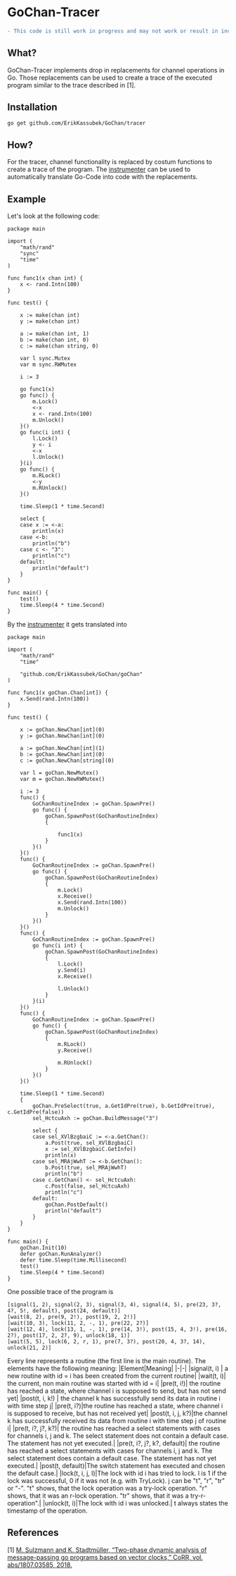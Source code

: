 # GoChan-Tracer

```diff 
- This code is still work in progress and may not work or result in incorrect behavior!
```

## What?
GoChan-Tracer implements drop in replacements for channel operations in Go.
Those replacements can be used to create a trace of the executed program similar to the trace described in [1]. 

## Installation
```
go get github.com/ErikKassubek/GoChan/tracer
```
## How?
For the tracer, channel functionality is replaced by costum functions to create a trace of the program. The [instrumenter](https://github.com/ErikKassubek/GoChan/tree/main/instrumenter) can be used to automatically translate Go-Code into code with the replacements. 

## Example
Let's look at the following code:
```
package main

import (
	"math/rand"
	"sync"
	"time"
)

func func1(x chan int) {
	x <- rand.Intn(100)
}

func test() {

	x := make(chan int)
	y := make(chan int)

	a := make(chan int, 1)
	b := make(chan int, 0)
	c := make(chan string, 0)

	var l sync.Mutex
	var m sync.RWMutex

	i := 3

	go func1(x)
	go func() {
		m.Lock()
		<-x
		x <- rand.Intn(100)
		m.Unlock()
	}()
	go func(i int) {
		l.Lock()
		y <- i
		<-x
		l.Unlock()
	}(i)
	go func() {
		m.RLock()
		<-y
		m.RUnlock()
	}()

	time.Sleep(1 * time.Second)

	select {
	case x := <-a:
		println(x)
	case <-b:
		println("b")
	case c <- "3":
		println("c")
	default:
		println("default")
	}
}

func main() {
	test()
	time.Sleep(4 * time.Second)
}
```
By the [instrumenter](https://github.com/ErikKassubek/GoChan/tree/main/instrumenter) it gets translated into
```
package main

import (
	"math/rand"
	"time"

	"github.com/ErikKassubek/GoChan/goChan"
)

func func1(x goChan.Chan[int]) {
	x.Send(rand.Intn(100))
}

func test() {

	x := goChan.NewChan[int](0)
	y := goChan.NewChan[int](0)

	a := goChan.NewChan[int](1)
	b := goChan.NewChan[int](0)
	c := goChan.NewChan[string](0)

	var l = goChan.NewMutex()
	var m = goChan.NewRWMutex()

	i := 3
	func() {
		GoChanRoutineIndex := goChan.SpawnPre()
		go func() {
			goChan.SpawnPost(GoChanRoutineIndex)
			{

				func1(x)
			}
		}()
	}()
	func() {
		GoChanRoutineIndex := goChan.SpawnPre()
		go func() {
			goChan.SpawnPost(GoChanRoutineIndex)
			{
				m.Lock()
				x.Receive()
				x.Send(rand.Intn(100))
				m.Unlock()
			}
		}()
	}()
	func() {
		GoChanRoutineIndex := goChan.SpawnPre()
		go func(i int) {
			goChan.SpawnPost(GoChanRoutineIndex)
			{
				l.Lock()
				y.Send(i)
				x.Receive()

				l.Unlock()
			}
		}(i)
	}()
	func() {
		GoChanRoutineIndex := goChan.SpawnPre()
		go func() {
			goChan.SpawnPost(GoChanRoutineIndex)
			{
				m.RLock()
				y.Receive()

				m.RUnlock()
			}
		}()
	}()

	time.Sleep(1 * time.Second)
	{
		goChan.PreSelect(true, a.GetIdPre(true), b.GetIdPre(true), c.GetIdPre(false))
		sel_HctcuAxh := goChan.BuildMessage("3")

		select {
		case sel_XVlBzgbaiC := <-a.GetChan():
			a.Post(true, sel_XVlBzgbaiC)
			x := sel_XVlBzgbaiC.GetInfo()
			println(x)
		case sel_MRAjWwhT := <-b.GetChan():
			b.Post(true, sel_MRAjWwhT)
			println("b")
		case c.GetChan() <- sel_HctcuAxh:
			c.Post(false, sel_HctcuAxh)
			println("c")
		default:
			goChan.PostDefault()
			println("default")
		}
	}
}

func main() {
	goChan.Init(10)
	defer goChan.RunAnalyzer()
	defer time.Sleep(time.Millisecond)
	test()
	time.Sleep(4 * time.Second)
}
``` 
One possible trace of the program is
```
[signal(1, 2), signal(2, 3), signal(3, 4), signal(4, 5), pre(23, 3?, 4?, 5!, default), post(24, default)]
[wait(8, 2), pre(9, 2!), post(19, 2, 2!)]
[wait(10, 3), lock(11, 2, -, 1), pre(22, 2?)]
[wait(12, 4), lock(13, 1, -, 1), pre(14, 3!), post(15, 4, 3!), pre(16, 2?), post(17, 2, 2?, 9), unlock(18, 1)]
[wait(5, 5), lock(6, 2, r, 1), pre(7, 3?), post(20, 4, 3?, 14), unlock(21, 2)]
```
Every line represents a routine (the first line is the main routine).
The elements have the following meaning:
|Element|Meaning|
|-|-|
|signal(t, i) | a new routine with id = i has been created from the current routine|
|wait(t, i)| the current, non main routine was started with id = i|
|pre(t, i!)| the routine has reached a state, where channel i is supposed to send, but has not send yet|
|post(t, i, k!) | the channel k has successfully send its data in routine i with time step j|
|pre(t, i?)|the routine has reached a state, where channel i is supposed to receive, but has not received yet|
|post(t, i, j, k?)|the channel k has successfully received its data from routine i with time step j of routine i|
|pre(t, i?, j?, k?)| the routine has reached a select statements with cases for channels i, j and k. The select statement does not contain a default case. The statement has not yet executed.|
|pre(t, i?, j?, k?, default)| the routine has reached a select statements with cases for channels i, j and k. The select statement does contain a default case. The statement has not yet executed.|
|post(t, default)|The switch statement has executed and chosen the default case.|
|lock(t, i, j, l)|The lock with id i has tried to lock. l is 1 if the lock was successful, 0 if it was not (e.g. with TryLock). j can be "t", "r", "tr" or "-". "t" shows, that the lock operation was a try-lock operation. "r" shows, that it was an r-lock operation. "tr" shows, that it was a try-r-operation".|
|unlock(t, i)|The lock with id i was unlocked.|
t always states the timestamp of the operation.


## References 
[1] [M. Sulzmann and K. Stadtmüller, “Two-phase dynamic analysis of message-passing
go programs based on vector clocks,” CoRR, vol. abs/1807.03585, 2018.](https://arxiv.org/abs/1807.03585)
